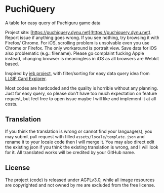 # PuchiQuery
A table for easy query of Puchiguru game data

Project site: [https://puchiquery.dynu.net](https://puchiquery.dynu.net). Report 
issue if anything goes wrong. If you see nothing, try browsing it with Firefox/
Chrome. For iOS, scrolling problem is unsolvable even you use Chrome or Firefox. 
The only workaround is portrait view. Save data for iOS also problematic (e.g.: 
filename). Please go complaint fucking Apple instead, changing browser is 
meaningless in iOS as all browsers are Webkit based.

Inspired by [ieb project](https://puchiguru.loveliv.es/), with filter/sorting 
for easy data query idea from [LLSIF Card Explorer](https://card.llsif.moe/).

Most codes are hardcoded and the quality is horrible without any planning. Just 
for easy query, so please don't have too much expectation on feature request, 
but feel free to open issue maybe I will like and implement it at all costs.

## Translation
If you think the translation is wrong or cannot find your language(s), you may 
submit pull request with filled `assets/locale/template.json` and rename it to 
your locale code then I will merge it. You may also direct edit the existing json
 if you think the existing translation is wrong, and I will look for it. All 
 translated works will be credited by your GitHub name.
 
## License
The project (code) is released under AGPLv3.0, while all image resources are 
copyrighted and not owned by me are excluded from the free license. 
